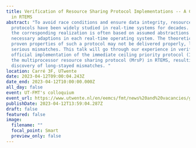 ```yaml
---
title: Verification of Resource Sharing Protocol Implementations -- A Case Study
  in RTEMS
abstract: "To avoid race conditions and ensure data integrity, resource sharing
  protocols have been widely studied in real-time systems for decades. However,
  the corresponding realization is often based on assumed abstractions and
  necessary adaptions in each real-time operating system. The theoretically
  proven properties of such a protocol may not be delivered properly, leading to
  serious mismatches. This talk will go through our experience in verifying
  official implementation of the immediate ceiling priority protocol (ICPP) and
  the multiprocessor resource sharing protocol (MrsP) in RTEMS, resulting in the
  discovery of long-stayed mismatches. "
location: Carré 3F, UTwente
date: 2023-04-12T09:00:04.243Z
date_end: 2023-04-12T10:00:00.000Z
all_day: false
event: UT-FMT's colloquium
event_url: https://www.utwente.nl/en/eemcs/fmt/news%20and%20vacancies/groep-colloquium/2023/4/999538/coming-fmt-group-colloquia
publishDate: 2023-04-12T13:59:04.287Z
draft: false
featured: false
image:
  filename: ""
  focal_point: Smart
  preview_only: false
---
```

